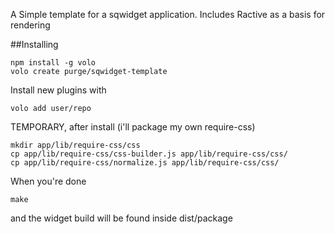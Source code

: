 A Simple template for a sqwidget application. Includes Ractive as a basis for rendering


##Installing

```
npm install -g volo
volo create purge/sqwidget-template

```

Install new plugins with

`volo add user/repo`

TEMPORARY, after install (i'll package my own require-css)

```
mkdir app/lib/require-css/css
cp app/lib/require-css/css-builder.js app/lib/require-css/css/
cp app/lib/require-css/normalize.js app/lib/require-css/css/
```

When you're done

`make`

and the widget build will be found inside dist/package
